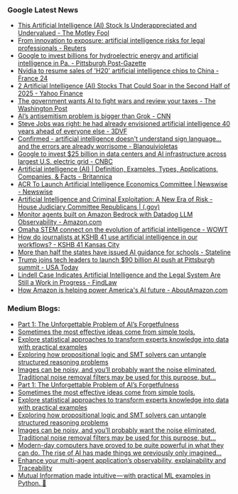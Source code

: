 ### Google Latest News
<!-- GOOGLE-NEWS-CONTENT:START -->

- [This Artificial Intelligence (AI) Stock Is Underappreciated and Undervalued - The Motley Fool](https://news.google.com/rss/articles/CBMimAFBVV95cUxQTTFhSF9UaTkxeUF4ZVU5eVRmdi03TDBXTFpfQTBabEpsc3ZzX2xmOGduaVBDblVoMEo4RHZPOWpwd3VrVFVjZUppYnhWMXJoc21CV25OOWQwYk1RNHZGaU1GYm1nb3EyMnRyWkJxRHhyTTByMEUtNlNIODc3enFNX0NoR3ZPbDd1X1h6QlVNNkNmMS12RTJmMg?oc=5)
- [From innovation to exposure: artificial intelligence risks for legal professionals - Reuters](https://news.google.com/rss/articles/CBMiwwFBVV95cUxPSjYxUko0QzNqODFCOXdRVHpsdnA5NmZ3MVkydlUxNllrREhSODB3enZYN1d3RlZyOWszT2FKaEl1UUlIT0xtam04NzZYQ0ctMlhCYlRtNC1lTlJyRE95VW5SWUgybUhRLVFxSlgwdWdEaWFjLU96ZG9nSjhnNnFMR3drWXRGOU1rX3dEdFJ6VWNKcFQzdW5wcDVZWmwzeC1ScUp0c051bTRaVUhBenhPcXdQVG9TWDN3WWZJTC1XOHN1Zm8?oc=5)
- [Google to invest billions for hydroelectric energy and artificial intelligence in Pa. - Pittsburgh Post-Gazette](https://news.google.com/rss/articles/CBMiwgFBVV95cUxPRWpsbDY4R29LWldyN2xuTGNOWXhTdDQ4SFZCcy1WOHc2MnhUalpjQmxiUHY4Ym1iTVM1dng2TnFaTDJTZW9ZZ2s3d2V0Sm5nbGg5R1BoOEE4MHR0bUVqdUtCSHl2RzNNUzJmbV9QcHRVMjJ0YzVEVzZxTkdyWnhselJXSG5pVmZJLW9QQWJxTW1ZakdsS2MwTXlUWnlUOFMtV1diYmlvaEJvS213NXhBUXoyZGt0NWNHUHBXVlp1S1ozUQ?oc=5)
- [Nvidia to resume sales of 'H20' artificial intelligence chips to China - France 24](https://news.google.com/rss/articles/CBMitAFBVV95cUxQRUdsdnFZSlQxREN6NE9YY0tsQ1E4bFdadjR5S3hTVUljV3pXdHlWVG9HZ1dDR2FadWdNVllXUk1mdGUyRUtzZnVIaVlnUlQtWHRablpPYmNDdEVqRmJ4NlUzSkVnVUhwWkpyeUxielNKMjRNUjFFc1FpUmxTb1pCR0lqek5sX1Q2MlpNVWhmcDBPM1RSTWsta0lIVHdMVmFOc09JRHQzQlRudkZuQ3U0TEtaV2o?oc=5)
- [2 Artificial Intelligence (AI) Stocks That Could Soar in the Second Half of 2025 - Yahoo Finance](https://news.google.com/rss/articles/CBMiiAFBVV95cUxNbjJfTzlMVTN3UWE3T2VZTjUyZldjdE5FUGpCVzhVOXVVdjVGcFUtcjZiaDE2RUI4U1V2alkzUE9ER1l4enpqejhoQ29rQktHbERvMGI3OF9MQ3lnMzZHa09Pbm42VWZjdnhfdlVkeU0tcGM2RkI2Q0VsX1IzakJmbWtaX1p2WWxs?oc=5)
- [The government wants AI to fight wars and review your taxes - The Washington Post](https://news.google.com/rss/articles/CBMijwFBVV95cUxNVDZPVUk4bkRhMHJ3dmNOeDJxY1JCVGo4dEtOaWdFSjJhMFpsVVVCTnBoYkhiSWhPTXcxMEp0U21nZFd0M2t1S1J5MW9oeFAtZHcwWk1xTFN6UWxPR0dSRHVDZjRJOUFSTkNaOHBoQ18xNW1adW8ya04zYVhkenJtb2lJODc5Nmt1eTAxZFdCQQ?oc=5)
- [AI’s antisemitism problem is bigger than Grok - CNN](https://news.google.com/rss/articles/CBMigAFBVV95cUxOazVRd0ZHVFlwdm1oVmxiREZKZi16TGhTUG5DRlBsQlZXQmdjTmdxMDZ3a2phRnVBbVRCUk02clNDRktha2pKUnBfYi1nYXlYNXh6TzIyNm15eTVvanVlRl95ay1ZdkIzclUzano4T21hMk94dnA2ck0wRHRYa3VtaNIBhgFBVV95cUxOaUt1YVdPV2MzSnJydUtFSmo2dm9jRWNzQ3FxLWktRlY1ZllpNmdPb2pSdFllWDFfZTZIemhnMERoRk1aWkJXYmZveDNYd1ZVaC1JUjFSUFBKU1Y2X3c0VFhleFZMLWhsTnF5RzFJQlV5NnI2Z3Z1RFkyMzVYVnRnbG5OWWw4dw?oc=5)
- [Steve Jobs was right: he had already envisioned artificial intelligence 40 years ahead of everyone else - 3DVF](https://news.google.com/rss/articles/CBMiwAFBVV95cUxNNkI2MHd2RlVrZVdob01qcXlkQTAtMTNSRlNXN3JiLTVBc2RhUnZ5dGFTS1d3bDVqRjh5WjRUS2tHZlRvSm12YkhnSGFPWThhcFFDbVlad2VDa1JZbGpPUGJ0UERsSjMtdVlrZjktT0wtTjBkb0VMX0ozR19DbU5YVFQya0ZNTkE5bkNJc29UN1V3dTZCNnNTTHJxYmJERDlfQ2hRLUU1dWRmS2J4V2YxQXpPSEJ3ZG5jU3p2eW5LN1k?oc=5)
- [Confirmed - artificial intelligence doesn't understand sign language... and the errors are already worrisome - Blanquivioletas](https://news.google.com/rss/articles/CBMifkFVX3lxTE1jOEpTQ242V2VOZmhfdnU4YjhVMEtOcFRGQ04yWUllM0ItV29qcllVQjVxYXdWWHczaUp2Q3hodWhZcW0xRUJxOXFPbHYyWGdYaHlvdVV3VWxtM1BqUkFlOG5wRDZQSkdmWnJiNEl1bzloekxfVzJyaWszaFpjUQ?oc=5)
- [Google to invest $25 billion in data centers and AI infrastructure across largest U.S. electric grid - CNBC](https://news.google.com/rss/articles/CBMiqAFBVV95cUxPRTVod3JCR2lmU3VuejhmMlREVFRqd2lYaDk5bW84cTczOENxVEo5R3lvUFhxYlJaWHV2akdGRkg3ejFDLV9EQjJQLWNpVUNKcUpDcXNZX0pDbDhKeElzbVU5THBlUnlFMTVPNlRWZUhvSnNBeHppc1RhVDRBaWJBMW5kdEpEMEVIV3dEZkktakt6S2pUc0g4cTR1UGhaRFRhR0dZYXZabUrSAa4BQVVfeXFMTjgyY29MMlYyWTRoNUZkODNXREVHb0ozWFdGeTRlOWp2SnFVYXdsbDlyTHlyclhfRmJSc1NSZ1kyUFQtbERnTmpQU20xRVlnaGg3dnI4WTg5R25tNzdEeDU2ZjQ2OWhSbGZjalBobmNOZ29xYkVJaC1OcC1UNG9wWFNRYzJ3M2lHY25HRENkMFN0WkIxYzZtMFNYb2M2aVhoRVhkMVV4alA0LS1uUzVR?oc=5)
- [Artificial intelligence (AI) | Definition, Examples, Types, Applications, Companies, & Facts - Britannica](https://news.google.com/rss/articles/CBMibkFVX3lxTE91d3p4QUEyLUdkaGwtSVItNUZLNmlxQWRMeC11aXpDaFl4UEl3QmZockRzN2NidmlJN2RnZGhHSzBNbU1zcDRCMEtIbVEtYWk4QXh3UkRabmVOMjJ1UmJxM2N6U3d6cUJ5c1dydmZR?oc=5)
- [ACR To Launch Artificial Intelligence Economics Committee | Newswise - Newswise](https://news.google.com/rss/articles/CBMilgFBVV95cUxPd2o5a3AyWGlqSVBCLVZBOFYxdTU0ZmNITU93Q3pmd0I2b1YtRmRSZGVtanVhSUF3NlhDb1hxNFp3dVhub1VZS1l1UEs2UWI2S0JQUnFQWS1yNjlKeFJWS0t0RjhkNEtHaFR2LXotbnR6dGVuNWozTHRYemlLb1REM0RkRGt1UVpkOTFidjRrYzlvbTFFN2fSAZYBQVVfeXFMT3dqOWtwMlhpaklQQi1WQThWMXU1NGZjSE1Pd0N6ZndCNm9WLUZkUmRlbWp1YUlBdzZYQ29YcTRad3VYbm9VWUtZdVBLNlFiNktCUFJxUFktcjY5SnhSVktLdEY4ZDRLR2hUdi16LW50enRlbjVqM0x0WHppS29URDNEZERrdVFaZDkxYnY0a2M5b20xRTdn?oc=5)
- [Artificial Intelligence and Criminal Exploitation: A New Era of Risk - House Judiciary Committee Republicans | (.gov)](https://news.google.com/rss/articles/CBMivAFBVV95cUxPV2huMWdkTk13MEV5YWo4WmZSWklzVlFodDU1ZFJqUGNoTGIwMVdRMnRoT2VlaEJwUEdDSUxNZEJQOHItalpLSGNxM2d0WWhfMWdHU24ybnQ3OEN2Q0ktdW9WZTc0eVJQRVlIc2lsMXNfSkFrRzNySUxqQWdGR01abzNnVE96VEtzcVZkTGxsMGhGTkVzN1lnNmhQZ05xZE5la1QtdWVtaXVmVThrNFRJemhLbHJTVUNheXdUbA?oc=5)
- [Monitor agents built on Amazon Bedrock with Datadog LLM Observability - Amazon.com](https://news.google.com/rss/articles/CBMitwFBVV95cUxQZHgxUHFiMmxXNVNxYmluZ2hNOXFNQ18wRlByT1NManZKM3c3MVcta29kdTdFNHNsX3hsaHA5ZS1obWNGYnVNVThPM0ZHX3gwOS02MVBlZ1dWbDdKZXk2RDFWMHJ6eFhJSVRkSGcyZW81ZFFzTnNZRlAtaW45TjRjTzBDWXRUcDlNNkUzTHJVQTNYckk1bV9RZzBVbmlxcVptUHNHWDlNLWoxQ3JQZ2VJVS1CTUQ3M2c?oc=5)
- [Omaha STEM connect on the evolution of artificial intelligence - WOWT](https://news.google.com/rss/articles/CBMilgFBVV95cUxOQ1k5Q2ZTSHQydTVHbGdka3J1U0xnMWRJMTNBSlRXelB5R0o0S1lkQm9JbnNJZUh5OGZKQUp5cEZtdDBkNms4eG40eHdoenVNTllEUUNRV3p5RDBfRDRpeE44Yk5wdlZ0QjBvVENnOE1DTW5tdjY1eWFEX292OEdHUkh3MXFlblVkME9TMUVEcmpNTl9MaGc?oc=5)
- [How do journalists at KSHB 41 use artificial intelligence in our workflows? - KSHB 41 Kansas City](https://news.google.com/rss/articles/CBMipwFBVV95cUxPNUM2SzZWeGctazB4SmF3dEZaTzBJS1piMk5JVzlzdlVvWExRWnB2VUNWaTFreER4emtpN0lZVExvY0VFOWxkUU1BdkFhLThDNk1pdWwzbXhUNmJmcmhYbXJZUHU4SVpIZnFsS1pvZkx2ZFcyNHZXSHpHT2E1eWt3U2RwRm9HbkE3cjZvSnZDZ2ZOMmRBVlZiUFAtOGc2Z3BnSy1nVWRhbw?oc=5)
- [More than half the states have issued AI guidance for schools - Stateline](https://news.google.com/rss/articles/CBMimwFBVV95cUxPdE9KZnZBbHdHUl9odG4wN0Zmelc2aUFGaXNNVmt6TGNISkFaYm5EN0xiOVRiWkh4c0tlemlvX0g5UTNOVk9jQ241NFczbmIxdmQ2N3k2SUQ0T2Z0RXh0b2RLUUN1X2JDb3o3VVVTSDF1bjBmU3FxRHV6S1RUd1JvQkZlaUIzUG90cnIybDNaTEhJLWtTVTdDTk50VQ?oc=5)
- [Trump joins tech leaders to launch $90 billion AI push at Pittsburgh summit - USA Today](https://news.google.com/rss/articles/CBMiswFBVV95cUxOMGkyZFZCRkRWNmhSYVlwZzlkaXo3VXVhX19LR0pFdmxqZUdlU1FUaDhMblRjSHoxQS1IamRCaXVpcERQWkR0T08zdV9LaENGUUdhNEF0VVhfQTVuaUUzd2V0MHFzbi1NNWlOVGxzYTMyU2RIcExxUG0yeUZVYnlPNFF1NFlWcTBQQU5MZkhqczBPRGl4c21fMmEweW1DcEtZVzdjVVBRaHV2a1hscEdNdDRXbw?oc=5)
- [Lindell Case Indicates Artificial Intelligence and the Legal System Are Still a Work in Progress - FindLaw](https://news.google.com/rss/articles/CBMi4gFBVV95cUxObmZENVN4SXg5MmFJTjNZSnRGZENFRWhtWEtsN3NzWDJ3aHdrYjV6d1NPNWJSWkdHcUV1YjdkYUs5OVkzQ2VOczA3RU85MWxxQV9fb1VEVGFHTHBINWVHZWdOWnB2RWVnc3pXRG5rRXNzbGxpNjU4MHB6Zl92TURURHo3bWRhNF9TT3hvdS11YlUxZm1FOWV2Vy1KRUIySmxkQk4xMl96R3JsRk5NV3paS3lBT2ZjVWRhU0Z1b3lKUE5QTVBSQUZoUmFETDUwZmtJSVZwTkxZbDVrN2FRQVRYVVNn?oc=5)
- [How Amazon is helping power America's AI future - AboutAmazon.com](https://news.google.com/rss/articles/CBMigwFBVV95cUxQR0hPTDZYd2xOeTRwcGRsTko0eHg2c0NIeE0zZnVzekc1YUpydE0wN1k1WGNfa0N2Z09EY1REWGI1ekhZZ3B2ZzdSY0YtNUR3VTBNRzU4YmIyVDJPTlI4MHZieFI4c0dFejF1RU1Iak03amFOTm53YWQ3b04teF9qNFVnMA?oc=5)<!-- GOOGLE-NEWS-CONTENT:END -->

### Medium Blogs:
<!-- MEDIUM-CONTENT:START -->

- [Part 1: The Unforgettable Problem of AI’s Forgetfulness](https://medium.com/@dashingSat/the-titan-breakthrough-simplified-841c07669876?source=topic_portal---recommended_stories---machine_learning---0-107--------------------b2346087_66d4_4f5e_a978_07bf13174dbd--------------)
- [Sometimes the most effective ideas come from simple tools.](https://medium.com/ai-advances/this-simple-ml-concept-helped-anthropic-map-claudes-entire-brain-cd8c8ba2b519?source=topic_portal---recommended_stories---machine_learning---1-107--------------------b2346087_66d4_4f5e_a978_07bf13174dbd--------------)
- [Explore statistical approaches to transform experts knowledge into data with practical examples](https://medium.com/towards-artificial-intelligence/generating-synthetic-data-to-build-robust-machine-learning-models-in-data-scares-scenario-fb6629dd7aba?source=topic_portal---recommended_stories---machine_learning---2-107--------------------b2346087_66d4_4f5e_a978_07bf13174dbd--------------)
- [Exploring how propositional logic and SMT solvers can untangle structured reasoning problems](https://medium.com/puzzle-sphere/reasoning-with-constraints-a-puzzle-in-logic-sets-and-automated-proof-a5df3983f1ea?source=topic_portal---recommended_stories---machine_learning---3-107--------------------b2346087_66d4_4f5e_a978_07bf13174dbd--------------)
- [Images can be noisy, and you’ll probably want the noise eliminated. Traditional noise removal filters may be used for this purpose, but…](https://medium.com/ai-mind-labs/building-an-image-denoiser-with-a-keras-autoencoder-ead8d55e047f?source=topic_portal---recommended_stories---machine_learning---4-107--------------------b2346087_66d4_4f5e_a978_07bf13174dbd--------------)
- [Part 1: The Unforgettable Problem of AI’s Forgetfulness](https://medium.com/@dashingSat/the-titan-breakthrough-simplified-841c07669876?source=topic_portal---recommended_stories---machine_learning---0-107--------------------b2346087_66d4_4f5e_a978_07bf13174dbd--------------)
- [Sometimes the most effective ideas come from simple tools.](https://medium.com/ai-advances/this-simple-ml-concept-helped-anthropic-map-claudes-entire-brain-cd8c8ba2b519?source=topic_portal---recommended_stories---machine_learning---1-107--------------------b2346087_66d4_4f5e_a978_07bf13174dbd--------------)
- [Explore statistical approaches to transform experts knowledge into data with practical examples](https://medium.com/towards-artificial-intelligence/generating-synthetic-data-to-build-robust-machine-learning-models-in-data-scares-scenario-fb6629dd7aba?source=topic_portal---recommended_stories---machine_learning---2-107--------------------b2346087_66d4_4f5e_a978_07bf13174dbd--------------)
- [Exploring how propositional logic and SMT solvers can untangle structured reasoning problems](https://medium.com/puzzle-sphere/reasoning-with-constraints-a-puzzle-in-logic-sets-and-automated-proof-a5df3983f1ea?source=topic_portal---recommended_stories---machine_learning---3-107--------------------b2346087_66d4_4f5e_a978_07bf13174dbd--------------)
- [Images can be noisy, and you’ll probably want the noise eliminated. Traditional noise removal filters may be used for this purpose, but…](https://medium.com/ai-mind-labs/building-an-image-denoiser-with-a-keras-autoencoder-ead8d55e047f?source=topic_portal---recommended_stories---machine_learning---4-107--------------------b2346087_66d4_4f5e_a978_07bf13174dbd--------------)
- [Modern-day computers have proved to be quite powerful in what they can do. The rise of AI has made things we previously only imagined…](https://medium.com/@compuxela/what-is-the-church-turing-thesis-fcd89826168c?source=topic_portal---recommended_stories---machine_learning---5-107--------------------b2346087_66d4_4f5e_a978_07bf13174dbd--------------)
- [Enhance your multi-agent application’s observability, explainability and Traceability](https://medium.com/data-science-collective/monitoring-qwen-3-agents-with-mlflow-3-x-end-to-end-tracing-tutorial-f6767f4874bc?source=topic_portal---recommended_stories---machine_learning---6-107--------------------b2346087_66d4_4f5e_a978_07bf13174dbd--------------)
- [Mutual Information made intuitive — with practical ML examples in Python. 🐍](https://medium.com/towards-artificial-intelligence/quantifying-gain-fb5a9c18cdac?source=topic_portal---recommended_stories---machine_learning---7-107--------------------b2346087_66d4_4f5e_a978_07bf13174dbd--------------)<!-- MEDIUM-CONTENT:END -->
